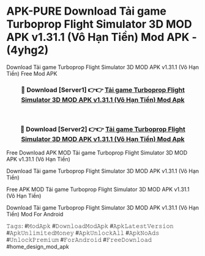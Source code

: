 # APK-PURE Download Tải game Turboprop Flight Simulator 3D MOD APK v1.31.1 (Vô Hạn Tiền) Mod APK - (4yhg2)
Download Tải game Turboprop Flight Simulator 3D MOD APK v1.31.1 (Vô Hạn Tiền) Free Mod APK

<div align="center">
<h3>🔴 Download [Server1] 👉👉 <a href="https://apk-comot.site?title=Tải_game_Turboprop_Flight_Simulator_3D_MOD_APK_v1.31.1_(Vô_Hạn_Tiền)">Tải game Turboprop Flight Simulator 3D MOD APK v1.31.1 (Vô Hạn Tiền) Mod Apk</a></h3><br>

<h3>🔴 Download [Server2] 👉👉 <a href="https://apk-comot.site?title=Tải_game_Turboprop_Flight_Simulator_3D_MOD_APK_v1.31.1_(Vô_Hạn_Tiền)">Tải game Turboprop Flight Simulator 3D MOD APK v1.31.1 (Vô Hạn Tiền) Mod Apk</a></h3>
</div>


Free Download APK MOD Tải game Turboprop Flight Simulator 3D MOD APK v1.31.1 (Vô Hạn Tiền)

Download Tải game Turboprop Flight Simulator 3D MOD APK v1.31.1 (Vô Hạn Tiền) 

Free APK MOD Tải game Turboprop Flight Simulator 3D MOD APK v1.31.1 (Vô Hạn Tiền) 

Download Tải game Turboprop Flight Simulator 3D MOD APK v1.31.1 (Vô Hạn Tiền) Mod For Android

𝚃𝚊𝚐𝚜: #𝙼𝚘𝚍𝙰𝚙𝚔 #𝙳𝚘𝚠𝚗𝚕𝚘𝚊𝚍𝙼𝚘𝚍𝙰𝚙𝚔 #𝙰𝚙𝚔𝙻𝚊𝚝𝚎𝚜𝚝𝚅𝚎𝚛𝚜𝚒𝚘𝚗 #𝙰𝚙𝚔𝚄𝚗𝚕𝚒𝚖𝚒𝚝𝚎𝚍𝙼𝚘𝚗𝚎𝚢 #𝙰𝚙𝚔𝚄𝚗𝚕𝚘𝚌𝚔𝙰𝚕𝚕 #𝙰𝚙𝚔𝙽𝚘𝙰𝚍𝚜 #𝚄𝚗𝚕𝚘𝚌𝚔𝙿𝚛𝚎𝚖𝚒𝚞𝚖 #𝙵𝚘𝚛𝙰𝚗𝚍𝚛𝚘𝚒𝚍 #𝙵𝚛𝚎𝚎𝙳𝚘𝚠𝚗𝚕𝚘𝚊𝚍 #home_design_mod_apk